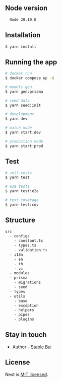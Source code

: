 ## Node version

```bash
  Node 20.10.0
```

## Installation

```bash
$ yarn install
```

## Running the app

```bash
# docker run
$ docker compose up -d

# models gen
$ yarn gen:prisma

# seed data
$ yarn seed:init

# development
$ yarn dev

# watch mode
$ yarn start:dev

# production mode
$ yarn start:prod
```

## Test

```bash
# unit tests
$ yarn test

# e2e tests
$ yarn test:e2e

# test coverage
$ yarn test:cov
```

## Structure

```bash
src
  - configs
    - constant.ts
    - types.ts
    - validation.ts
  - i18n
    - en
    - th
    - vi
  - modules
  - prisma
    - migrations
    - seed
  - types
  - utils
    - base
    - exception
    - helpers
    - pipes
    - plugins
```

## 
## Stay in touch

- Author - [Stable Bui](https://github.com/vungbt)

## License

Nest is [MIT licensed](LICENSE).
